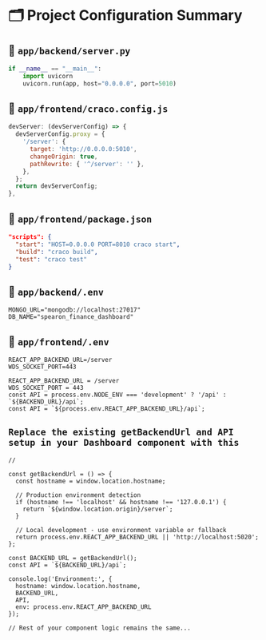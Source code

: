 # 🗂️ Project Configuration Summary

## 📁 `app/backend/server.py`

```python
if __name__ == "__main__":
    import uvicorn
    uvicorn.run(app, host="0.0.0.0", port=5010)
```



## 📁 `app/frontend/craco.config.js`

```js
devServer: (devServerConfig) => {
  devServerConfig.proxy = {
    '/server': {
      target: 'http://0.0.0.0:5010',
      changeOrigin: true,
      pathRewrite: { '^/server': '' },
    },
  };
  return devServerConfig;
},
```



## 📁 `app/frontend/package.json`

```json
"scripts": {
  "start": "HOST=0.0.0.0 PORT=8010 craco start",
  "build": "craco build",
  "test": "craco test"
}
```



## 📁 `app/backend/.env`

```env
MONGO_URL="mongodb://localhost:27017"
DB_NAME="spearon_finance_dashboard"
```



## 📁 `app/frontend/.env`

```env
REACT_APP_BACKEND_URL=/server
WDS_SOCKET_PORT=443
```

```env
REACT_APP_BACKEND_URL = /server
WDS_SOCKET_PORT = 443
const API = process.env.NODE_ENV === 'development' ? '/api' : `${BACKEND_URL}/api`;
const API = `${process.env.REACT_APP_BACKEND_URL}/api`;
```


## `Replace the existing getBackendUrl and API setup in your Dashboard component with this`

```env
// 

const getBackendUrl = () => {
  const hostname = window.location.hostname;
  
  // Production environment detection
  if (hostname !== 'localhost' && hostname !== '127.0.0.1') {
    return `${window.location.origin}/server`;
  }
  
  // Local development - use environment variable or fallback
  return process.env.REACT_APP_BACKEND_URL || 'http://localhost:5020';
};

const BACKEND_URL = getBackendUrl();
const API = `${BACKEND_URL}/api`;

console.log('Environment:', {
  hostname: window.location.hostname,
  BACKEND_URL,
  API,
  env: process.env.REACT_APP_BACKEND_URL
});

// Rest of your component logic remains the same...
```


